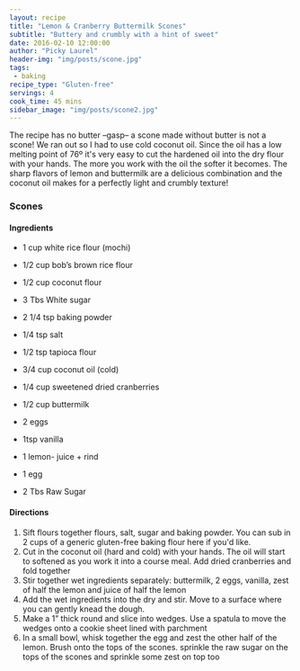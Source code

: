 ```yaml
---
layout: recipe
title: "Lemon & Cranberry Buttermilk Scones"
subtitle: "Buttery and crumbly with a hint of sweet"
date: 2016-02-10 12:00:00
author: "Picky Laurel"
header-img: "img/posts/scone.jpg"
tags:
 - baking
recipe_type: "Gluten-free"
servings: 4
cook_time: 45 mins
sidebar_image: "img/posts/scone2.jpg"
---
```

 The recipe has no butter –gasp– a scone made without butter is not a scone! We ran out so I had to use cold coconut oil. Since the oil has a low melting point of 76º it's very easy to cut the hardened oil into the dry flour with your hands. The more you work with the oil the softer it becomes. The sharp flavors of lemon and buttermilk are a delicious combination and the coconut oil makes for a perfectly light and crumbly texture!

### Scones

#### Ingredients

- 1 cup white rice flour (mochi)
- 1/2 cup bob’s brown rice flour
- 1/2 cup coconut flour
- 3 Tbs White sugar
- 2 1/4 tsp baking powder
- 1/4 tsp salt
- 1/2 tsp tapioca flour

- 3/4 cup coconut oil (cold)
- 1/4 cup sweetened dried cranberries
- 1/2 cup buttermilk
- 2 eggs
- 1tsp vanilla
- 1 lemon- juice + rind

- 1 egg
- 2 Tbs Raw Sugar


#### Directions


1. Sift flours together flours, salt, sugar and baking powder. You can sub in 2 cups of a generic gluten-free baking flour here if you'd like.
2. Cut in the coconut oil (hard and cold) with your hands. The oil will start to softened as you work it into a course meal. Add dried cranberries and fold together
3. Stir together wet ingredients separately: buttermilk, 2 eggs, vanilla, zest of half the lemon and juice of half the lemon
4. Add the wet ingredients into the dry and stir. Move to a surface where you can gently knead the dough.
5. Make a 1” thick round and slice into wedges. Use a spatula to move the wedges onto a cookie sheet lined with parchment
6. In a small bowl, whisk together the egg and zest the other half of the lemon. Brush onto the tops of the scones. sprinkle the raw sugar on the tops of the scones and sprinkle some zest on top too
